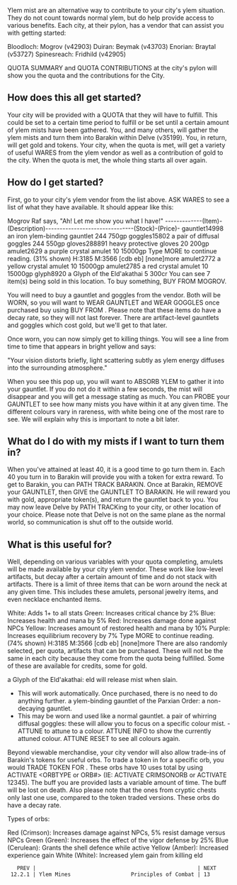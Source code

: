 Ylem mist are an alternative way to contribute to your city's ylem situation. They do not count
towards normal ylem, but do help provide access to various benefits. Each city, at their pylon, has 
a vendor that can assist you with getting started:

Bloodloch: Mogrov (v42903)
Duiran: Beymak (v43703)
Enorian: Braytal (v53727)
Spinesreach: Fridhild (v42905)

QUOTA SUMMARY and QUOTA CONTRIBUTIONS at the city's pylon will show you the quota and the
contributions for the City.

How does this all get started?
------------------------------

Your city will be provided with a QUOTA that they will have to fulfill. This could be set to a
certain time period to fulfill or be set until a certain amount of ylem mists have been gathered. 
You, and many others, will gather the ylem mists and turn them into Barakin within Delve (v35199). 
You, in return, will get gold and tokens. Your city, when the quota is met, will get a variety of 
useful WARES from the ylem vendor as well as a contribution of gold to the city. When the quota is 
met, the whole thing starts all over again.

How do I get started?
---------------------

First, go to your city's ylem vendor from the list above. ASK <NPC> WARES to see a list of what they
have available. It should appear like this:

Mogrov Raf says, "Ah! Let me show you what I have!"
-------------(Item)-(Description)-------------------------------(Stock)-(Price)-
      gauntlet14998 an iron ylem-binding gauntlet                  244    750gp
       goggles15802 a pair of diffusal goggles                     244    550gp
       gloves288891 heavy protective gloves                         20    200gp
         amulet2629 a purple crystal amulet                         10  15000gp
Type MORE to continue reading. (31% shown)
H:3185 M:3566 [cdb eb] [none]more
         amulet2772 a yellow crystal amulet                         10  15000gp
         amulet2785 a red crystal amulet                            10  15000gp
          glyph8920 a Glyph of the Eld'akathai                       5    300cr
You can see 7 item(s) being sold in this location.
To buy something, BUY <thing> FROM MOGROV.

You will need to buy a gauntlet and goggles from the vendor. Both will be WORN, so you will want to
WEAR GAUNTLET and WEAR GOGGLES once purchased buy using BUY <item> FROM <NPC>. Please note that 
these items do have a decay rate, so they will not last forever. There are artifact-level gauntlets 
and goggles which cost gold, but we'll get to that later.




Once worn, you can now simply get to killing things. You will see a line from time to time that
appears in bright yellow and says:

"Your vision distorts briefly, light scattering subtly as ylem energy diffuses into the surrounding
atmosphere."

When you see this pop up, you will want to ABSORB YLEM to gather it into your gauntlet. If you do
not do it within a few seconds, the mist will disappear and you will get a message stating as much. 
You can PROBE your GAUNTLET to see how many mists you have within it at any given time. The 
different colours vary in rareness, with white being one of the most rare to see. We will explain 
why this is important to note a bit later.

What do I do with my mists if I want to turn them in?
-----------------------------------------------------

When you've attained at least 40, it is a good time to go turn them in. Each 40 you turn in to
Barakin will provide you with a token for extra reward. To get to Barakin, you can PATH TRACK 
BARAKIN. Once at Barakin, REMOVE your GAUNTLET, then GIVE the GAUNTLET TO BARAKIN. He will reward 
you with gold, appropriate token(s), and return the gauntlet back to you. You may now leave Delve by 
PATH TRACKing to your city, or other location of your choice. Please note that Delve is not on the 
same plane as the normal world, so communication is shut off to the outside world.

What is this useful for?
------------------------

Well, depending on various variables with your quota completing, amulets will be made available by
your city ylem vendor. These work like low-level artifacts, but decay after a certain amount of time 
and do not stack with artifacts. There is a limit of three items that can be worn around the neck at 
any given time. This includes these amulets, personal jewelry items, and even necklace enchanted 
items.

White: Adds 1+ to all stats
Green: Increases critical chance by 2%
Blue: Increases health and mana by 5%
Red: Increases damage done against NPCs
Yellow: Increases amount of restored health and mana by 10%
Purple: Increases equilibrium recovery by 7%
Type MORE to continue reading. (74% shown)
H:3185 M:3566 [cdb eb] [none]more
There are also randomly selected, per quota, artifacts that can be purchased. These will not be the
same in each city because they come from the quota being fulfilled. Some of these are available for 
credits, some for gold.

a Glyph of the Eld'akathai: eld will release mist when slain.
  - This will work automatically. Once purchased, there is no need to do anything further.
a ylem-binding gauntlet of the Parxian Order: a non-decaying gauntlet.
  - This may be worn and used like a normal gauntlet.
a pair of whirring diffusal goggles: these will allow you to focus on a specific colour mist.
  -ATTUNE <colour> to attune to a colour. ATTUNE INFO to show the currently attuned colour. ATTUNE
RESET to see all colours again.

Beyond viewable merchandise, your city vendor will also allow trade-ins of Barakin's tokens for
useful orbs. To trade a token in for a specific orb, you would TRADE TOKEN FOR <colour>. These orbs 
have 10 uses total by using ACTIVATE <ORBTYPE or ORB#> (IE: ACTIVATE CRIMSONORB or ACTIVATE 12345). 
The buff you are provided lasts a variable amount of time. The buff will be lost on death. Also 
please note that the ones from cryptic chests only last one use, compared to the token traded 
versions. These orbs do have a decay rate.

Types of orbs:

Red (Crimson): Increases damage against NPCs, 5% resist damage versus NPCs
Green (Green): Increases the effect of the vigor defense by 25%
Blue (Cerulean): Grants the shell defence while active
Yellow (Amber): Increased experience gain
White (White): Increased ylem gain from killing eld

       PREV |                                                   | NEXT
     12.2.1 | Ylem Mines                   Principles of Combat | 13